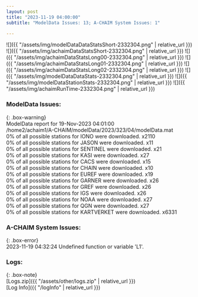 ```yaml
---
layout: post
title: "2023-11-19 04:00:00"
subtitle: "ModelData Issues: 13; A-CHAIM System Issues: 1"

---
```


![]({{ "/assets/img/modelDataDataStatsShort-2332304.png" | relative_url }})
![]({{ "/assets/img/achaimDataStatsShort-2332304.png" | relative_url }})
![]({{ "/assets/img/achaimDataStatsLong00-2332304.png" | relative_url }})
![]({{ "/assets/img/achaimDataStatsLong01-2332304.png" | relative_url }})
![]({{ "/assets/img/achaimDataStatsLong02-2332304.png" | relative_url }})
![]({{ "/assets/img/modelDataDataStats-2332304.png" | relative_url }})
![]({{ "/assets/img/modelDataStationStats-2332304.png" | relative_url }})
![]({{ "/assets/img/achaimRunTime-2332304.png" | relative_url }})


### ModelData Issues:  
  
{: .box-warning}  
 ModelData report for 19-Nov-2023 04:01:00   
 /home2/achaim1/A-CHAIM/modelData/2023/323/04/modelData.mat   
 0% of all possible stations for IONO were downloaded. x2110   
 0% of all possible stations for JASON were downloaded. x11   
 0% of all possible stations for SENTINEL were downloaded. x21   
 0% of all possible stations for KASI were downloaded. x27   
 0% of all possible stations for CACS were downloaded. x15   
 0% of all possible stations for CHAIN were downloaded. x10   
 0% of all possible stations for EUREF were downloaded. x19   
 0% of all possible stations for GARNER were downloaded. x26   
 0% of all possible stations for GREF were downloaded. x26   
 0% of all possible stations for IGS were downloaded. x26   
 0% of all possible stations for NOAA were downloaded. x27   
 0% of all possible stations for QGN were downloaded. x27   
 0% of all possible stations for KARTVERKET were downloaded. x6331   
  
### A-CHAIM System Issues:  
  
{: .box-error}  
2023-11-19 04:32:24 Undefined function or variable 'L1'.  

### Logs:  
  
{: .box-note}  
[Logs.zip]({{ "/assets/other/logs.zip" | relative_url }})  
[Log Info]({{ "/logInfo" | relative_url }})  
